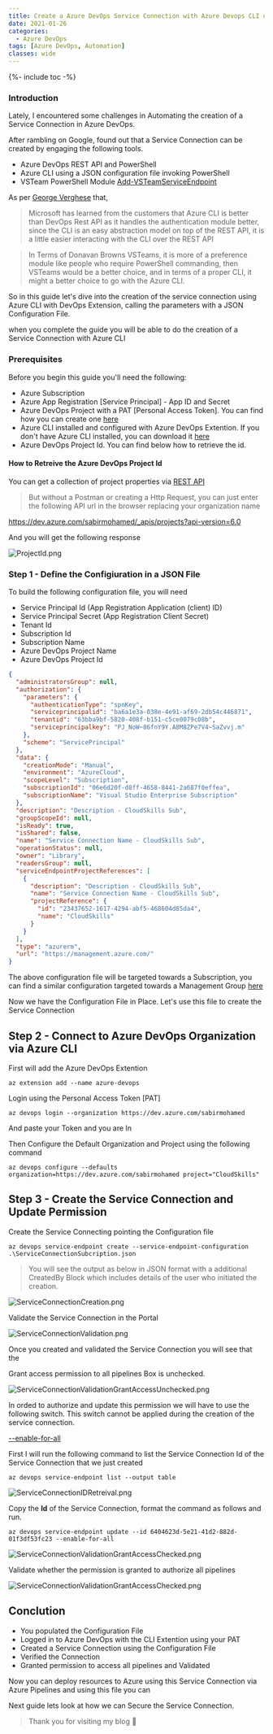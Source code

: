 ```yaml
---
title: Create a Azure DevOps Service Connection with Azure Devops CLI using a Configuration file
date: 2021-01-26
categories:
  - Azure DevOps
tags: [Azure DevOps, Automation]
classes: wide
---
```

{%- include toc -%}

### Introduction

Lately, I encountered some challenges in Automating the creation of a Service Connection in Azure DevOps.

After rambling on Google, found out that a Service Connection can be created by engaging the following tools.

- Azure DevOps REST API and PowerShell
- Azure CLI using a JSON configuration file invoking PowerShell
- VSTeam PowerShell Module [Add-VSTeamServiceEndpoint](https://methodsandpractices.github.io/vsteam-docs/docs/modules/vsteam/commands/Add-VSTeamServiceEndpoint)

As per [George Verghese](https://www.youtube.com/watch?v=DiztcJOZvZo) that,

>Microsoft has learned from the customers that Azure CLI is better than DevOps Rest API 
as it handles the authentication module better, since the CLI is an easy abstraction model on top of the REST API, it is a little easier interacting with the CLI
over the REST API

>In Terms of Donavan Browns VSTeams, it is more of a preference module like people who require PowerShell commanding, then VSTeams would be a better choice,
and in terms of a proper CLI, it might a better choice to go with the Azure CLI.

So in this guide let's dive into the creation of the service connection using Azure CLI with DevOps Extension, calling the parameters with a JSON Configuration File.

when you complete the guide you will be able to do the creation of a Service Connection with Azure CLI

### Prerequisites

Before you begin this guide you'll need the following:

- Azure Subscription
- Azure App Registration [Service Principal] - App ID and Secret
- Azure DevOps Project with a PAT [Personal Access Token]. You can find how you can create one [here](https://docs.microsoft.com/en-us/azure/devops/organizations/accounts/use-personal-access-tokens-to-authenticate?view=azure-devops&tabs=preview-page&WT.mc_id=AZ-MVP-5003674#create-a-pat)
- Azure CLI installed and configured with Azure DevOps Extention. If you don't have Azure CLI installed, you can download it [here](https://docs.microsoft.com/en-us/cli/azure/install-azure-cli-windows?tabs=azure-cli)
- Azure DevOps Project Id. You can find below how to retrieve the id.

#### How to Retreive the Azure DevOps Project Id

You can get a collection of project properties via [REST API](https://docs.microsoft.com/en-us/rest/api/azure/devops/core/projects/get%20project%20properties?view=azure-devops-rest-6.0)

>But without a Postman or creating a Http Request, you can just enter the following API url in the browser replacing your organization name 

https://dev.azure.com/sabirmohamed/_apis/projects?api-version=6.0

And you will get the following response

![ProjectId.png](/Images/AzureDevOps/ServiceConnection_AzureCLI/ProjectId.png)


### Step 1 - Define the Configiuration in a JSON File

To build the following configuration file, you will need

  - Service Principal Id (App Registration Application (client) ID)
  - Service Principal Secret (App Registration Client Secret)
  - Tenant Id
  - Subscription Id
  - Subscription Name
  - Azure DevOps Project Name
  - Azure DevOps Project Id
  
```json
{
  "administratorsGroup": null,
  "authorization": {
    "parameters": {
      "authenticationType": "spnKey",
      "serviceprincipalid": "ba6a1e3a-038e-4e91-af69-2db54c446871",
      "tenantid": "63bba9bf-5820-408f-b151-c5ce0079c08b",
      "serviceprincipalkey": "PJ_NoW~86fnY9Y.A8M8ZPe7V4~SaZvvj.m"
    },
    "scheme": "ServicePrincipal"
  },
  "data": {
    "creationMode": "Manual",
    "environment": "AzureCloud",
    "scopeLevel": "Subscription",
    "subscriptionId": "06e6d20f-d8ff-4658-8441-2a687f0effea",
    "subscriptionName": "Visual Studio Enterprise Subscription"
  },
  "description": "Description - CloudSkills Sub",
  "groupScopeId": null,
  "isReady": true,
  "isShared": false,
  "name": "Service Connection Name - CloudSkills Sub",
  "operationStatus": null,
  "owner": "Library",
  "readersGroup": null,
  "serviceEndpointProjectReferences": [
    {
      "description": "Description - CloudSkills Sub",
      "name": "Service Connection Name - CloudSkills Sub",
      "projectReference": {
        "id": "23437652-1617-4294-abf5-468604d85da4",
        "name": "CloudSkills"
      }
    }
  ],
  "type": "azurerm",
  "url": "https://management.azure.com/"
}
```
The above configuration file will be targeted towards a Subscription, you can find a similar configuration targeted towards a Management Group [here](https://github.com/sabirmohamed/azure-devops-automation/blob/main/Service-Endpoints/ServiceConnectionMG.json)

Now we have the Configuration File in Place. Let's use this file to create the Service Connection

## Step 2 - Connect to Azure DevOps Organization via Azure CLI

First will add the Azure DevOps Extention
```
az extension add --name azure-devops
```
Login using the Personal Access Token [PAT]

```
az devops login --organization https://dev.azure.com/sabirmohamed
```
And paste your Token and you are In

Then Configure the Default Organization and Project using the following command

```
az devops configure --defaults organization=https://dev.azure.com/sabirmohamed project="CloudSkills"
```

## Step 3 - Create the Service Connection and Update Permission

Create the Service Connecting pointing the Configuration file
```
az devops service-endpoint create --service-endpoint-configuration .\ServiceConnectionSubcription.json
```

>You will see the output as below in JSON format with a additional CreatedBy Block which includes details of the user who initiated the creation.

![ServiceConnectionCreation.png](/Images/AzureDevOps/ServiceConnection_AzureCLI/ServiceConnectionCreation.png)

Validate the Service Connection in the Portal

![ServiceConnectionValidation.png](/Images/AzureDevOps/ServiceConnection_AzureCLI/ServiceConnectionValidation.png)

Once you created and validated the Service Connection you will see that the 

Grant access permission to all pipelines Box is unchecked.

![ServiceConnectionValidationGrantAccessUnchecked.png](/Images/AzureDevOps/ServiceConnection_AzureCLI/ServiceConnectionValidationGrantAccessUnchecked.png)

In orded to authorize and update this permission we will have to use the following switch. This switch cannot be applied during the creation of the service connection. 

[--enable-for-all](https://docs.microsoft.com/en-us/cli/azure/ext/azure-devops/devops/service-endpoint?view=azure-cli-latest#ext_azure_devops_az_devops_service_endpoint_update-optional-parameters)

First I will run the following command to list the Service Connection Id of the Service Connection that we just created

```
az devops service-endpoint list --output table
```
![ServiceConnectionIDRetreival.png](/Images/AzureDevOps/ServiceConnection_AzureCLI/ServiceConnectionIDRetreival.png)

Copy the **Id** of the Service Connection, format the command as follows and run.

```
az devops service-endpoint update --id 6404623d-5e21-41d2-882d-01f3df53fc23 --enable-for-all
```
![ServiceConnectionValidationGrantAccessChecked.png](/Images/AzureDevOps/ServiceConnection_AzureCLI/ServiceConnectionUpdatePipelinePermission.png)

Validate whether the permission is granted to authorize all pipelines

![ServiceConnectionValidationGrantAccessChecked.png](/Images/AzureDevOps/ServiceConnection_AzureCLI/ServiceConnectionValidationGrantAccessChecked.png)

## Conclution

- You populated the Configuration File
- Logged in to Azure DevOps with the CLI Extention using your PAT 
- Created a Service Connection using the Configuration File
- Verified the Connection
- Granted permission to access all pipelines and Validated

Now you can deploy resources to Azure using this Service Connection via Azure Pipelines and using this file you can 

Next guide lets look at how we can Secure the Service Connection. 

>Thank you for visiting my blog 👋



